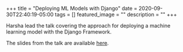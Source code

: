 +++
title =  "Deploying ML Models with Django"
date = 2020-09-30T22:40:19-05:00
tags = []
featured_image = ""
description = ""
+++

Harsha lead the talk covering the approach for deploying a machine learning model with the Django Framework.

The slides from the talk are available [here](https://github.com/HSV-AI/presentations/raw/master/2020/200930_DjangoML_Intro.pdf).
